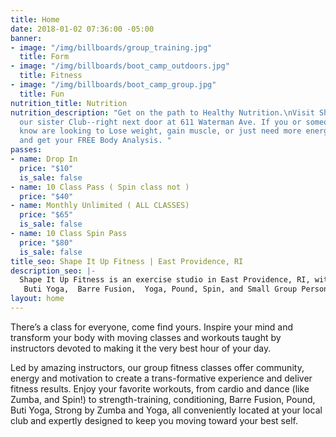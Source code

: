 ```yaml
---
title: Home
date: 2018-01-02 07:36:00 -05:00
banner:
- image: "/img/billboards/group_training.jpg"
  title: Form
- image: "/img/billboards/boot_camp_outdoors.jpg"
  title: Fitness
- image: "/img/billboards/boot_camp_group.jpg"
  title: Fun
nutrition_title: Nutrition
nutrition_description: "Get on the path to Healthy Nutrition.\nVisit Shape It Up Nutrition,
  our sister Club--right next door at 611 Waterman Ave. If you or someone you may
  know are looking to Lose weight, gain muscle, or just need more energy. Stop in
  and get your FREE Body Analysis. "
passes:
- name: Drop In
  price: "$10"
  is_sale: false
- name: 10 Class Pass ( Spin class not )
  price: "$40"
- name: Monthly Unlimited ( ALL CLASSES)
  price: "$65"
  is_sale: false
- name: 10 Class Spin Pass
  price: "$80"
  is_sale: false
title_seo: Shape It Up Fitness | East Providence, RI
description_seo: |-
  Shape It Up Fitness is an exercise studio in East Providence, RI, with a fun and approachable attitude. We offer  group exercise classes, including Zumba, Zumba Toning, Strong by Zumba,
   Buti Yoga,  Barre Fusion,  Yoga, Pound, Spin, and Small Group Personal Training.
layout: home
---
```



There’s a class for everyone, come find yours. Inspire your mind and transform your body with moving classes and workouts taught by instructors devoted to making it the very best hour of your day.

Led by amazing instructors, our group fitness classes offer community, energy and motivation to create a trans-formative experience and deliver fitness results. Enjoy your favorite workouts, from cardio and dance (like Zumba, and Spin!) to strength-training, conditioning, Barre Fusion, Pound, Buti Yoga, Strong by Zumba and Yoga, all conveniently located at your local club and expertly designed to keep you moving toward your best self. 